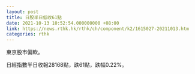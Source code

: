 ```yaml
---
layout: post
title: 日股半日低收61點
date: 2021-10-13 10:52:54.000000000 +08:00
link: https://news.rthk.hk/rthk/ch/component/k2/1615027-20211013.htm
categories: rthk
---
```


東京股市偏軟。

日經指數半日收報28168點，跌61點，跌幅0.22%。
